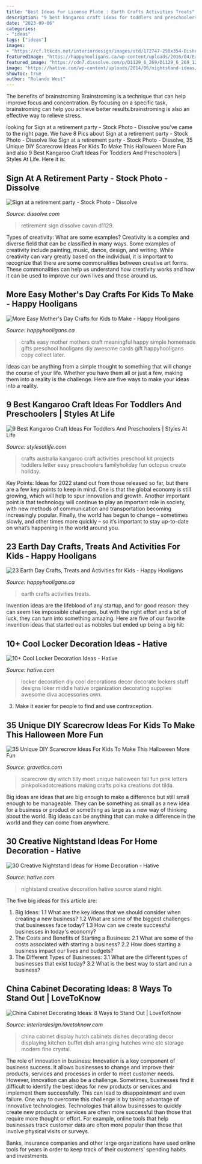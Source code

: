 ```yaml
---
title: "Best Ideas For License Plate : Earth Crafts Activities Treats"
description: "9 best kangaroo craft ideas for toddlers and preschoolers"
date: "2023-09-06"
categories:
- "ideas"
tags: ["ideas"]
images:
- "https://cf.ltkcdn.net/interiordesign/images/std/172747-250x354-Dishes-in-China-Cabinet.jpg"
featuredImage: "https://happyhooligans.ca/wp-content/uploads/2016/04/Earth-Day-Crafts-for-Kids-Feature.jpg"
featured_image: "https://cdn7.dissolve.com/p/D1129_6_269/D1129_6_269_1200.jpg"
image: "https://hative.com/wp-content/uploads/2014/06/nightstand-ideas/9-night-stand-ideas.jpg"
ShowToc: true
author: "Rolando West"
---
```



The benefits of brainstroming
Brainstroming is a technique that can help improve focus and concentration. By focusing on a specific task, brainstroming can help you achieve better results.brainstroming is also an effective way to relieve stress.

	

		
looking for Sign at a retirement party - Stock Photo - Dissolve you've came to the right page. We have 8 Pics about Sign at a retirement party - Stock Photo - Dissolve like Sign at a retirement party - Stock Photo - Dissolve, 35 Unique DIY Scarecrow Ideas For Kids To Make This Halloween More Fun and also 9 Best Kangaroo Craft Ideas For Toddlers And Preschoolers | Styles At Life. Here it is:
		
    
## Sign At A Retirement Party - Stock Photo - Dissolve

<img loading=lazy src="https://cdn7.dissolve.com/p/D1129_6_269/D1129_6_269_1200.jpg" onerror="this.onerror=null;this.src='https://tse2.mm.bing.net/th?id=OIP.ma3d5HNq6Ld1DgaIO4Xy9gHaKh&amp;pid=15.1';" alt="Sign at a retirement party - Stock Photo - Dissolve">

_Source: dissolve.com_

>retirement sign dissolve cavan d1129. 

	

Types of creativity: What are some examples?
Creativity is a complex and diverse field that can be classified in many ways. Some examples of creativity include painting, music, dance, design, and writing. While creativity can vary greatly based on the individual, it is important to recognize that there are some commonalities between creative art forms. These commonalities can help us understand how creativity works and how it can be used to improve our own lives and those around us.

    
## More Easy Mother&#039;s Day Crafts For Kids To Make - Happy Hooligans

<img loading=lazy src="https://happyhooligans.ca/wp-content/uploads/2016/04/Easy-awesome-Mothers-Day-crafts-for-kids-to-make-Happy-Hooligans-copy.jpg" onerror="this.onerror=null;this.src='https://tse3.mm.bing.net/th?id=OIP.cifP2ZhoLGaCX_NEiZv_NQHaLH&amp;pid=15.1';" alt="More Easy Mother&#039;s Day Crafts for Kids to Make - Happy Hooligans">

_Source: happyhooligans.ca_

>crafts easy mother mothers craft meaningful happy simple homemade gifts preschool hooligans diy awesome cards gift happyhooligans copy collect later. 

	

Ideas can be anything from a simple thought to something that will change the course of your life. Whether you have them all or just a few, making them into a reality is the challenge. Here are five ways to make your ideas into a reality.

    
## 9 Best Kangaroo Craft Ideas For Toddlers And Preschoolers | Styles At Life

<img loading=lazy src="https://img0.etsystatic.com/000/4/6240147/il_fullxfull.254964876.jpg" onerror="this.onerror=null;this.src='https://tse1.mm.bing.net/th?id=OIP.9acT724IJjkVp4MPKVmJRgHaJ4&amp;pid=15.1';" alt="9 Best Kangaroo Craft Ideas For Toddlers And Preschoolers | Styles At Life">

_Source: stylesatlife.com_

>crafts australia kangaroo craft activities preschool kit projects toddlers letter easy preschoolers familyholiday fun octopus create holiday. 

	

Key Points:
Ideas for 2022 stand out from those released so far, but there are a few key points to keep in mind. One is that the global economy is still growing, which will help to spur innovation and growth. Another important point is that technology will continue to play an important role in society, with new methods of communication and transportation becoming increasingly popular. Finally, the world has begun to change – sometimes slowly, and other times more quickly – so it’s important to stay up-to-date on what’s happening in the world around you.

    
## 23 Earth Day Crafts, Treats And Activities For Kids - Happy Hooligans

<img loading=lazy src="https://happyhooligans.ca/wp-content/uploads/2016/04/Earth-Day-Crafts-for-Kids-Feature.jpg" onerror="this.onerror=null;this.src='https://tse2.mm.bing.net/th?id=OIP.HhUe_1XQQaBMO4d8zdHD-AHaLH&amp;pid=15.1';" alt="23 Earth Day Crafts, Treats and Activities for Kids - Happy Hooligans">

_Source: happyhooligans.ca_

>earth crafts activities treats. 

	

Invention ideas are the lifeblood of any startup, and for good reason: they can seem like impossible challenges, but with the right effort and a bit of luck, they can turn into something amazing. Here are five of our favorite invention ideas that started out as nobbles but ended up being a big hit:

    
## 10+ Cool Locker Decoration Ideas - Hative

<img loading=lazy src="https://hative.com/wp-content/uploads/2014/05/locker-decoration/2-locker-decor-for-girl.jpg" onerror="this.onerror=null;this.src='https://tse4.mm.bing.net/th?id=OIP.y81IGgNRDhvNE99_2COy3gHaNg&amp;pid=15.1';" alt="10+ Cool Locker Decoration Ideas - Hative">

_Source: hative.com_

>locker decoration diy cool decorations decor decorate lockers stuff designs loker middle hative organization decorating supplies awesome diva accessories own. 

	

3. Make it easier for people to find and use contraception.

    
## 35 Unique DIY Scarecrow Ideas For Kids To Make This Halloween More Fun

<img loading=lazy src="http://www.gravetics.com/wp-content/uploads/2017/07/Tilda-Scarecrow.jpg" onerror="this.onerror=null;this.src='https://tse2.mm.bing.net/th?id=OIP.WvpUDEOLmDxL8Z_9BvrSoQHaKX&amp;pid=15.1';" alt="35 Unique DIY Scarecrow Ideas For Kids To Make This Halloween More Fun">

_Source: gravetics.com_

>scarecrow diy witch tilly meet unique halloween fall fun pink letters pinkpolkadotcreations making crafts polka creations dot tilda. 

	

Big ideas are ideas that are big enough to make a difference but still small enough to be manageable. They can be something as small as a new idea for a business or product or something as large as a new way of thinking about the world. Big ideas can be anything that can make a difference in the world and they can come from anywhere.

    
## 30 Creative Nightstand Ideas For Home Decoration - Hative

<img loading=lazy src="https://hative.com/wp-content/uploads/2014/06/nightstand-ideas/9-night-stand-ideas.jpg" onerror="this.onerror=null;this.src='https://tse4.mm.bing.net/th?id=OIP.X-A9YlZOrcAb8qs67NDQvgHaKb&amp;pid=15.1';" alt="30 Creative Nightstand Ideas for Home Decoration - Hative">

_Source: hative.com_

>nightstand creative decoration hative source stand night. 

	

The five big ideas for this article are:
1. Big Ideas: 
1.1 What are the key ideas that we should consider when creating a new business? 
1.2 What are some of the biggest challenges that businesses face today? 
1.3 How can we create successful businesses in today's economy? 
2. The Costs and Benefits of Starting a Business: 
2.1 What are some of the costs associated with starting a business? 
2.2 How does starting a business impact our lives and budgets? 
3. The Different Types of Businesses: 
3.1 What are the different types of businesses that exist today? 
3.2 What is the best way to start and run a business?

    
## China Cabinet Decorating Ideas: 8 Ways To Stand Out | LoveToKnow

<img loading=lazy src="https://cf.ltkcdn.net/interiordesign/images/std/172747-250x354-Dishes-in-China-Cabinet.jpg" onerror="this.onerror=null;this.src='https://tse4.mm.bing.net/th?id=OIP.GYa1W8G8y4xJ1Yo9Mhx8QwHaKf&amp;pid=15.1';" alt="China Cabinet Decorating Ideas: 8 Ways to Stand Out | LoveToKnow">

_Source: interiordesign.lovetoknow.com_

>china cabinet display hutch cabinets dishes decorating decor displaying kitchen buffet dish arranging hutches wine etc storage modern fine crystal. 

	

The role of innovation in business:
Innovation is a key component of business success. It allows businesses to change and improve their products, services and processes in order to meet customer needs. However, innovation can also be a challenge. Sometimes, businesses find it difficult to identify the best ideas for new products or services and implement them successfully. This can lead to disappointment and even failure.
One way to overcome this challenge is by taking advantage of innovative technologies. Technologies that allow businesses to quickly create new products or services are often more successful than those that require more thought or effort. For example, online tools that help businesses track customer data are often more popular than those that involve physical visits or surveys.

Banks, insurance companies and other large organizations have used online tools for years in order to keep track of their customers’ spending habits and investments.

